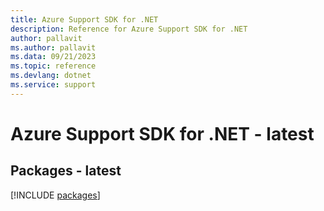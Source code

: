```yaml
---
title: Azure Support SDK for .NET
description: Reference for Azure Support SDK for .NET
author: pallavit
ms.author: pallavit
ms.data: 09/21/2023
ms.topic: reference
ms.devlang: dotnet
ms.service: support
---
```

# Azure Support SDK for .NET - latest
## Packages - latest
[!INCLUDE [packages](support-index.md)]